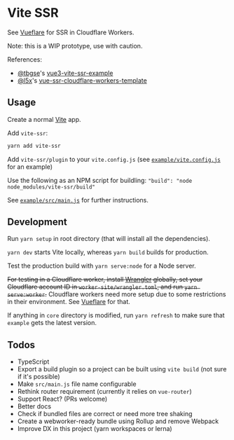# Vite SSR

See [Vueflare](https://github.com/frandiox/vueflare) for SSR in Cloudflare Workers.

Note: this is a WIP prototype, use with caution.

References:

- [@tbgse](https://github.com/tbgse)'s [vue3-vite-ssr-example](https://github.com/tbgse/vue3-vite-ssr-example/)
- [@l5x](https://github.com/l5x)'s [vue-ssr-cloudflare-workers-template](https://github.com/l5x/vue-ssr-cloudflare-workers-template)

## Usage

Create a normal [Vite](https://github.com/vitejs/vite) app.

Add `vite-ssr`:

```sh
yarn add vite-ssr
```

Add `vite-ssr/plugin` to your `vite.config.js` (see [`example/vite.config.js`](./example/vite.config.js) for an example)

Use the following as an NPM script for buildling: `"build": "node node_modules/vite-ssr/build"`

See [`example/src/main.js`](./example/src/main.js) for further instructions.

## Development

Run `yarn setup` in root directory (that will install all the dependencies).

`yarn dev` starts Vite locally, whereas `yarn build` builds for production.

Test the production build with `yarn serve:node` for a Node server.

~~For testing in a Cloudflare worker, install [Wrangler](https://github.com/cloudflare/wrangler) globally, set your Cloudflare account ID in `worker-site/wrangler.toml`, and run `yarn serve:worker`.~~ Cloudflare workers need more setup due to some restrictions in their environment. See [Vueflare](https://github.com/frandiox/vueflare) for that.

If anything in `core` directory is modified, run `yarn refresh` to make sure that `example` gets the latest version.

## Todos

- TypeScript
- Export a build plugin so a project can be built using `vite build` (not sure if it's possible)
- Make `src/main.js` file name configurable
- Rethink router requirement (currently it relies on `vue-router`)
- Support React? (PRs welcome)
- Better docs
- Check if bundled files are correct or need more tree shaking
- Create a webworker-ready bundle using Rollup and remove Webpack
- Improve DX in this project (yarn workspaces or lerna)
